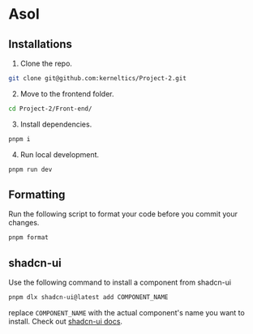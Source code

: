 # Asol

## Installations

1. Clone the repo.

```sh
git clone git@github.com:kerneltics/Project-2.git
```

2. Move to the frontend folder.

```sh
cd Project-2/Front-end/
```

3. Install dependencies.

```sh
pnpm i
```

4. Run local development.

```sh
pnpm run dev
```

## Formatting

Run the following script to format your code before you commit your changes.

```sh
pnpm format
```

## shadcn-ui

Use the following command to install a component from shadcn-ui

```sh
pnpm dlx shadcn-ui@latest add COMPONENT_NAME
```

replace `COMPONENT_NAME` with the actual component's name you want to install. Check out [shadcn-ui docs](https://ui.shadcn.com/docs).
